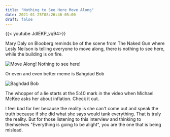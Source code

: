 ```yaml
---
title: "Nothing to See Here Move Along"
date: 2021-01-25T08:26:46-05:00
draft: false
---
```


{{< youtube JdIEKP_vq94>}}

Mary Daly on Blooberg reminds be of the scene from The Naked Gun where Lesly Neilson is telling everyone to move along, there is nothing to see here, while the building is on fire.



![Move Along! Nothing to see here!](/img/memes/movealong.jpg)



Or even and even better meme is Bahgdad Bob 



![Baghdad Bob](/img/memes/baghdad-bob.jpg)

The whopper of a lie starts at the 5:40 mark in the video when  Michael McKee asks her about inflation. Check it out.

I feel bad for her because the reality is she can't come out and speak the truth because if she did what she says would tank everything. That is truly the reality. But for those listening to this interview and thinking to themselves "Everything is going to be alight", you are the one that is being mislead. 